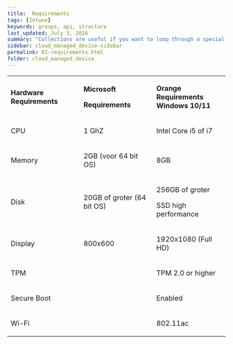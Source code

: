 ```yaml
---
title:  Requirements
tags: [Intune]
keywords: groups, api, structure
last_updated: July 3, 2016
summary: "Collections are useful if you want to loop through a special folder of pages that you make available in a content API. You could also use collections if you have a set of articles that you want to treat differently from the other content, with a different layout or format."
sidebar: cloud_managed_device-sidebar
permalink: 01-requirements.html
folder: cloud_managed_device
---
```


<table data-layout="default" data-local-id="b6328a3a-1966-4bfa-8dfa-4946e2fb6926" class="confluenceTable"><colgroup><col style="width: 226.67px;"><col style="width: 226.67px;"><col style="width: 226.67px;"></colgroup><tbody><tr><td data-highlight-colour="#4f81bd" class="confluenceTd"><p><strong>Hardware Requirements</strong></p></td><td data-highlight-colour="#4f81bd" class="confluenceTd"><p><strong>Microsoft</strong></p><p><strong>Requirements</strong></p></td><td data-highlight-colour="#4f81bd" class="confluenceTd"><p><strong>Orange Requirements Windows 10/11</strong></p></td></tr><tr><td data-highlight-colour="#d3dfee" class="confluenceTd"><p>CPU</p></td><td data-highlight-colour="#d3dfee" class="confluenceTd"><p>1 GhZ</p></td><td data-highlight-colour="#d3dfee" class="confluenceTd"><p>Intel Core i5 of i7</p></td></tr><tr><td data-highlight-colour="#d3dfee" class="confluenceTd"><p>Memory</p></td><td data-highlight-colour="#d3dfee" class="confluenceTd"><p>2GB (voor 64 bit OS)</p></td><td data-highlight-colour="#d3dfee" class="confluenceTd"><p>8GB</p></td></tr><tr><td data-highlight-colour="#d3dfee" class="confluenceTd"><p>Disk</p></td><td data-highlight-colour="#d3dfee" class="confluenceTd"><p>20GB of groter (64 bit OS)</p></td><td data-highlight-colour="#d3dfee" class="confluenceTd"><p>256GB of groter</p><p>SSD high performance</p></td></tr><tr><td data-highlight-colour="#d3dfee" class="confluenceTd"><p>Display</p></td><td data-highlight-colour="#d3dfee" class="confluenceTd"><p>800x600</p></td><td data-highlight-colour="#d3dfee" class="confluenceTd"><p>1920x1080 (Full HD)</p></td></tr><tr><td data-highlight-colour="#d3dfee" class="confluenceTd"><p>TPM</p></td><td data-highlight-colour="#d3dfee" class="confluenceTd"><p>&nbsp;</p></td><td data-highlight-colour="#d3dfee" class="confluenceTd"><p>TPM 2.0 or higher</p></td></tr><tr><td data-highlight-colour="#d3dfee" class="confluenceTd"><p>Secure Boot</p></td><td data-highlight-colour="#d3dfee" class="confluenceTd"><p>&nbsp;</p></td><td data-highlight-colour="#d3dfee" class="confluenceTd"><p>Enabled</p></td></tr><tr><td data-highlight-colour="#d3dfee" class="confluenceTd"><p>Wi-Fi</p></td><td data-highlight-colour="#d3dfee" class="confluenceTd"><p>&nbsp;</p></td><td data-highlight-colour="#d3dfee" class="confluenceTd"><p>802.11ac</p></td></tr></tbody></table>
